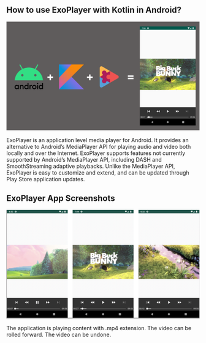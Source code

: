 ## How to use ExoPlayer with Kotlin in Android?

![ExoPlayer](exoplayer.png)

ExoPlayer is an application level media player for Android. It provides an alternative to Android’s MediaPlayer API for playing audio and video both locally and over the Internet. ExoPlayer supports features not currently supported by Android’s MediaPlayer API, including DASH and SmoothStreaming adaptive playbacks. Unlike the MediaPlayer API, ExoPlayer is easy to customize and extend, and can be updated through Play Store application updates.

## ExoPlayer App Screenshots

![ExoPlayer](exoplayerScreens.png)

The application is playing content with .mp4 extension. The video can be rolled forward. The video can be undone.
